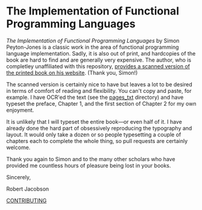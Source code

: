 # The Implementation of Functional Programming Languages

*The Implementation of Functional Programming Languages* by Simon Peyton-Jones  is a classic work in the area of functional programming language implementation. Sadly, it is also out of print, and hardcopies of the book are hard to find and are generally very expensive. The author, who is completley unaffiliated with this repository, [provides a scanned version of the printed book on his website](https://www.microsoft.com/en-us/research/publication/the-implementation-of-functional-programming-languages/). (Thank you, Simon!)

The scanned version is certainly nice to have but leaves a lot to be desired in terms of comfort of reading and flexibility. You can't copy and paste, for example. I have OCR'ed the text (see the [pages_txt](pages_txt/) directory) and have typeset the preface, Chapter 1, and the first section of Chapter 2 for my own enjoyment. 

It is unlikely that I will typeset the entire book—or even half of it. I have already done the hard part of obsessively reproducing the typography and layout. It would only take a dozen or so people typesetting a couple of chapters each to complete the whole thing, so pull requests are certainly welcome.

Thank you again to Simon and to the many other scholars who have provided me countless hours of pleasure being lost in your books. 

Sincerely,

Robert Jacobson

[CONTRIBUTING](CONTRIBUTING.md)